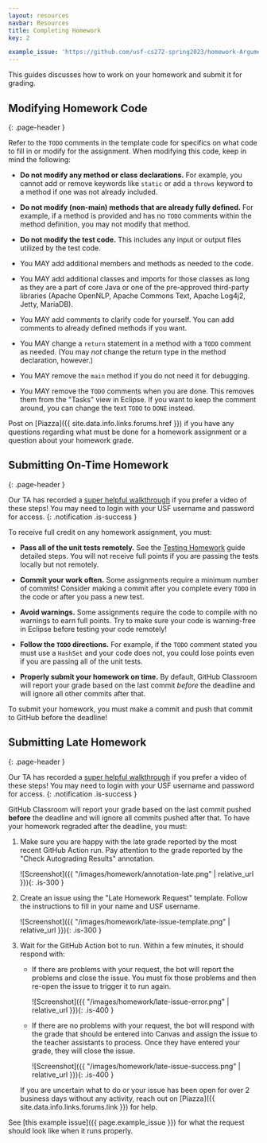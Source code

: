 ```yaml
---
layout: resources
navbar: Resources
title: Completing Homework
key: 2

example_issue: 'https://github.com/usf-cs272-spring2023/homework-ArgumentParser-template/issues/2'
---
```


This guides discusses how to work on your homework and submit it for grading.

## Modifying Homework Code
{: .page-header }

Refer to the `TODO` comments in the template code for specifics on what code to fill in or modify for the assignment. When modifying this code, keep in mind the following:

  - **Do not modify any method or class declarations.** For example, you cannot add or remove keywords like `static` or add a `throws` keyword to a method if one was not already included.

  - **Do not modify (non-main) methods that are already fully defined.** For example, if a method is provided and has no `TODO` comments within the method definition, you may not modify that method.

  - **Do not modify the test code.** This includes any input or output files utilized by the test code.

  - You MAY add additional members and methods as needed to the code.

  - You MAY add additional classes and imports for those classes as long as they are a part of core Java or one of the pre-approved third-party libraries (Apache OpenNLP, Apache Commons Text, Apache Log4j2, Jetty, MariaDB).

  - You MAY add comments to clarify code for yourself. You can add comments to already defined methods if you want.

  - You MAY change a `return` statement in a method with a `TODO` comment as needed. (You may *not* change the return type in the method declaration, however.)

  - You MAY remove the `main` method if you do not need it for debugging. 

  - You MAY remove the `TODO` comments when you are done. This removes them from the "Tasks" view in Eclipse. If you want to keep the comment around, you can change the text `TODO` to `DONE` instead.

Post on [Piazza]({{ site.data.info.links.forums.href }}) if you have any questions regarding what must be done for a homework assignment or a question about your homework grade.

## Submitting On-Time Homework
{: .page-header }

<i class="fas fa-video"></i>
Our TA has recorded a [super helpful walkthrough](https://usfca.hosted.panopto.com/Panopto/Pages/Viewer.aspx?id=1b49784b-448a-46b7-a32a-aeff00129c93) if you prefer a video of these steps! You may need to login with your USF username and password for access.
{: .notification .is-success }

To receive full credit on any homework assignment, you must:

  - **Pass all of the unit tests remotely.** See the [Testing Homework](/resources/homework/test-homework.html) guide detailed steps. You will not receive full points if you are passing the tests locally but not remotely.

  - **Commit your work often.** Some assignments require a minimum number of commits! Consider making a commit after you complete every `TODO` in the code or after you pass a new test. <i class="fas fa-star has-text-warning"></i>

  - **Avoid warnings.** Some assignments require the code to compile with no warnings to earn full points. Try to make sure your code is warning-free in Eclipse before testing your code remotely!

  - **Follow the `TODO` directions.** For example, if the `TODO` comment stated you must use a `HashSet` and your code does not, you could lose points even if you are passing all of the unit tests.

  - **Properly submit your homework on time.** By default, GitHub Classroom will report your grade based on the last commit *before* the deadline and will ignore all other commits after that.

To submit your homework, you must make a commit and push that commit to GitHub before the deadline!

## Submitting Late Homework
{: .page-header }

<i class="fas fa-video"></i>
Our TA has recorded a [super helpful walkthrough](https://usfca.hosted.panopto.com/Panopto/Pages/Viewer.aspx?id=7da811a2-478f-4b9f-8c47-aeff00160d09) if you prefer a video of these steps! You may need to login with your USF username and password for access.
{: .notification .is-success }

GitHub Classroom will report your grade based on the last commit pushed **before** the deadline and will ignore all commits pushed after that. To have your homework regraded after the deadline, you must:

  1. Make sure you are happy with the late grade reported by the most recent GitHub Action run. Pay attention to the grade reported by the "Check Autograding Results" annotation.
      
      ![Screenshot]({{ "/images/homework/annotation-late.png" | relative_url }}){: .is-300 }

  2. Create an issue using the "Late Homework Request" template. Follow the instructions to fill in your name and USF username.

      ![Screenshot]({{ "/images/homework/late-issue-template.png" | relative_url }}){: .is-300 }

  3. Wait for the GitHub Action bot to run. Within a few minutes, it should respond with:
  
      - If there are problems with your request, the bot will report the problems and close the issue. You must fix those problems and then re-open the issue to trigger it to run again.

          ![Screenshot]({{ "/images/homework/late-issue-error.png" | relative_url }}){: .is-400 }

      - If there are no problems with your request, the bot will respond with the grade that should be entered into Canvas and assign the issue to the teacher assistants to process. Once they have entered your grade, they will close the issue.

          ![Screenshot]({{ "/images/homework/late-issue-success.png" | relative_url }}){: .is-400 }
  
      If you are uncertain what to do or your issue has been open for over 2 business days without any activity, reach out on [Piazza]({{ site.data.info.links.forums.link }}) for help.

See [this example issue]({{ page.example_issue }}) for what the request should look like when it runs properly.